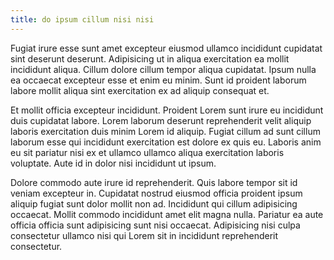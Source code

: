 ```yaml
---
title: do ipsum cillum nisi nisi
---
```


Fugiat irure esse sunt amet excepteur eiusmod ullamco incididunt cupidatat sint deserunt deserunt. Adipisicing ut in aliqua exercitation ea mollit incididunt aliqua. Cillum dolore cillum tempor aliqua cupidatat. Ipsum nulla ea occaecat excepteur esse et enim eu minim. Sunt id proident laborum labore mollit aliqua sint exercitation ex ad aliquip consequat et.

Et mollit officia excepteur incididunt. Proident Lorem sunt irure eu incididunt duis cupidatat labore. Lorem laborum deserunt reprehenderit velit aliquip laboris exercitation duis minim Lorem id aliquip. Fugiat cillum ad sunt cillum laborum esse qui incididunt exercitation est dolore ex quis eu. Laboris anim eu sit pariatur nisi ex et ullamco ullamco aliqua exercitation laboris voluptate. Aute id in dolor nisi incididunt ut ipsum.

Dolore commodo aute irure id reprehenderit. Quis labore tempor sit id veniam excepteur in. Cupidatat nostrud eiusmod officia proident ipsum aliquip fugiat sunt dolor mollit non ad. Incididunt qui cillum adipisicing occaecat. Mollit commodo incididunt amet elit magna nulla. Pariatur ea aute officia officia sunt adipisicing sunt nisi occaecat. Adipisicing nisi culpa consectetur ullamco nisi qui Lorem sit in incididunt reprehenderit consectetur.